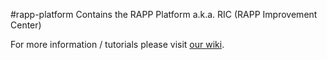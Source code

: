 #rapp-platform
Contains the RAPP Platform a.k.a. RIC (RAPP Improvement Center)

For more information / tutorials please visit [our wiki](https://github.com/rapp-project/rapp-platform/wiki).
